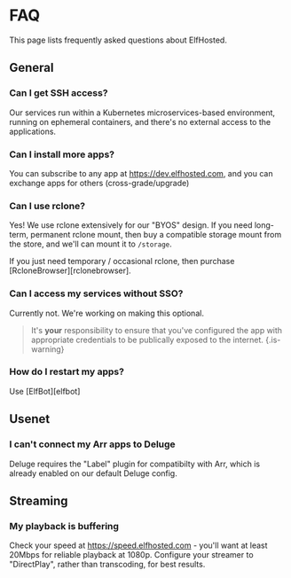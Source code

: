 # FAQ

This page lists frequently asked questions about ElfHosted.

## General

### Can I get SSH access?

Our services run within a Kubernetes microservices-based environment, running on ephemeral containers, and there's no external access to the applications.

### Can I install more apps?

You can subscribe to any app at https://dev.elfhosted.com, and you can exchange apps for others (cross-grade/upgrade)

### Can I use rclone?

Yes! We use rclone extensively for our "BYOS" design. If you need long-term, permanent rclone mount, then buy a compatible storage mount from the store, and we'll can mount it to `/storage`. 

If you just need temporary / occasional rclone, then purchase [RcloneBrowser][rclonebrowser].

### Can I access my services without SSO?

Currently not. We're working on making this optional.

> It's **your** responsibility to ensure that you've configured the app with appropriate credentials to be publically exposed to the internet.
{.is-warning}

### How do I restart my apps?

Use [ElfBot][elfbot]

## Usenet

### I can't connect my Arr apps to Deluge

Deluge requires the "Label" plugin for compatibilty with Arr, which is already enabled on our default Deluge config.

## Streaming

### My playback is buffering

Check your speed at https://speed.elfhosted.com - you'll want at least 20Mbps for reliable playback at 1080p. Configure your streamer to "DirectPlay", rather than transcoding, for best results.





